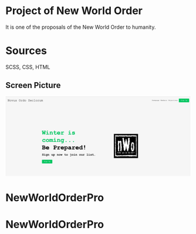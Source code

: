 <h1>Project of New World Order</h1>

It is one of the proposals of the New World Order to humanity. 

<h1> Sources</h1>

SCSS, CSS, HTML

<h2> Screen Picture</h2>

![](screen.png)
# NewWorldOrderPro
# NewWorldOrderPro
